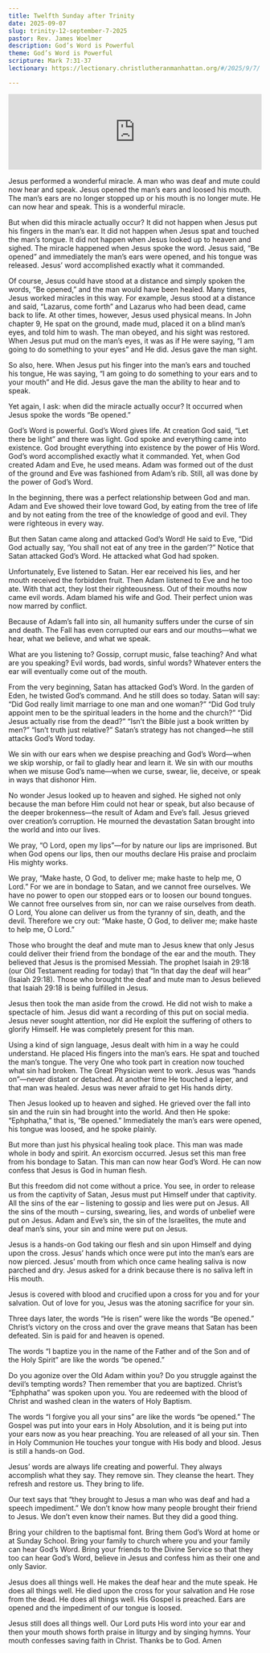 ```yaml
---
title: Twelfth Sunday after Trinity
date: 2025-09-07
slug: trinity-12-september-7-2025
pastor: Rev. James Woelmer
description: God’s Word is Powerful
theme: God’s Word is Powerful
scripture: Mark 7:31-37
lectionary: https://lectionary.christlutheranmanhattan.org/#/2025/9/7/

---
```


<iframe title="The Twelfth Sunday after Trinity – September 7, 2025" allowtransparency="true" height="150" width="100%" style="border: none; min-width: min(100%, 430px);height:150px;" scrolling="no" data-name="pb-iframe-player" src="https://www.podbean.com/player-v2/?i=rfzsg-195a4a6-pb&from=pb6admin&share=1&download=1&rtl=0&fonts=Arial&skin=1&font-color=auto&logo_link=episode_page&btn-skin=7" loading="lazy"></iframe>

Jesus performed a wonderful miracle. A man who was deaf and mute could now hear and speak. Jesus opened the man’s ears and loosed his mouth. The man’s ears are no longer stopped up or his mouth is no longer mute. He can now hear and speak. This is a wonderful miracle.

But when did this miracle actually occur? It did not happen when Jesus put his fingers in the man’s ear. It did not happen when Jesus spat and touched the man’s tongue. It did not happen when Jesus looked up to heaven and sighed. The miracle happened when Jesus spoke the word. Jesus said, “Be opened” and immediately the man’s ears were opened, and his tongue was released. Jesus’ word accomplished exactly what it commanded.

Of course, Jesus could have stood at a distance and simply spoken the words, “Be opened,” and the man would have been healed. Many times, Jesus worked miracles in this way. For example, Jesus stood at a distance and said, “Lazarus, come forth” and Lazarus who had been dead, came back to life. At other times, however, Jesus used physical means. In John chapter 9, He spat on the ground, made mud, placed it on a blind man’s eyes, and told him to wash. The man obeyed, and his sight was restored. When Jesus put mud on the man’s eyes, it was as if He were saying, “I am going to do something to your eyes” and He did. Jesus gave the man sight.

So also, here. When Jesus put his finger into the man’s ears and touched his tongue, He was saying, “I am going to do something to your ears and to your mouth” and He did. Jesus gave the man the ability to hear and to speak.

Yet again, I ask: when did the miracle actually occur? It occurred when Jesus spoke the words “Be opened.”

God’s Word is powerful. God’s Word gives life. At creation God said, “Let there be light” and there was light. God spoke and everything came into existence. God brought everything into existence by the power of His Word. God’s word accomplished exactly what it commanded. Yet, when God created Adam and Eve, he used means. Adam was formed out of the dust of the ground and Eve was fashioned from Adam’s rib. Still, all was done by the power of God’s Word.

In the beginning, there was a perfect relationship between God and man. Adam and Eve showed their love toward God, by eating from the tree of life and by not eating from the tree of the knowledge of good and evil. They were righteous in every way.

But then Satan came along and attacked God’s Word! He said to Eve, “Did God actually say, ‘You shall not eat of any tree in the garden’?” Notice that Satan attacked God’s Word. He attacked what God had spoken.

Unfortunately, Eve listened to Satan. Her ear received his lies, and her mouth received the forbidden fruit. Then Adam listened to Eve and he too ate. With that act, they lost their righteousness. Out of their mouths now came evil words. Adam blamed his wife and God. Their perfect union was now marred by conflict.

Because of Adam’s fall into sin, all humanity suffers under the curse of sin and death. The Fall has even corrupted our ears and our mouths—what we hear, what we believe, and what we speak.

What are you listening to? Gossip, corrupt music, false teaching? And what are you speaking? Evil words, bad words, sinful words? Whatever enters the ear will eventually come out of the mouth.

From the very beginning, Satan has attacked God’s Word. In the garden of Eden, he twisted God’s command. And he still does so today. Satan will say: “Did God really limit marriage to one man and one woman?” “Did God truly appoint men to be the spiritual leaders in the home and the church?” “Did Jesus actually rise from the dead?” “Isn’t the Bible just a book written by men?” “Isn’t truth just relative?” Satan’s strategy has not changed—he still attacks God’s Word today.

We sin with our ears when we despise preaching and God’s Word—when we skip worship, or fail to gladly hear and learn it. We sin with our mouths when we misuse God’s name—when we curse, swear, lie, deceive, or speak in ways that dishonor Him.

No wonder Jesus looked up to heaven and sighed. He sighed not only because the man before Him could not hear or speak, but also because of the deeper brokenness—the result of Adam and Eve’s fall. Jesus grieved over creation’s corruption. He mourned the devastation Satan brought into the world and into our lives.

We pray, “O Lord, open my lips”—for by nature our lips are imprisoned. But when God opens our lips, then our mouths declare His praise and proclaim His mighty works.

We pray, “Make haste, O God, to deliver me; make haste to help me, O Lord.” For we are in bondage to Satan, and we cannot free ourselves. We have no power to open our stopped ears or to loosen our bound tongues. We cannot free ourselves from sin, nor can we raise ourselves from death. O Lord, You alone can deliver us from the tyranny of sin, death, and the devil. Therefore we cry out: “Make haste, O God, to deliver me; make haste to help me, O Lord.”

Those who brought the deaf and mute man to Jesus knew that only Jesus could deliver their friend from the bondage of the ear and the mouth. They believed that Jesus is the promised Messiah. The prophet Isaiah in 29:18 (our Old Testament reading for today) that “In that day the deaf will hear” (Isaiah 29:18). Those who brought the deaf and mute man to Jesus believed that Isaiah 29:18 is being fulfilled in Jesus.

Jesus then took the man aside from the crowd. He did not wish to make a spectacle of him. Jesus did want a recording of this put on social media. Jesus never sought attention, nor did He exploit the suffering of others to glorify Himself. He was completely present for this man.

Using a kind of sign language, Jesus dealt with him in a way he could understand. He placed His fingers into the man’s ears. He spat and touched the man’s tongue. The very One who took part in creation now touched what sin had broken. The Great Physician went to work. Jesus was “hands on”—never distant or detached. At another time He touched a leper, and that man was healed. Jesus was never afraid to get His hands dirty.

Then Jesus looked up to heaven and sighed. He grieved over the fall into sin and the ruin sin had brought into the world. And then He spoke: “Ephphatha,” that is, “Be opened.” Immediately the man’s ears were opened, his tongue was loosed, and he spoke plainly.

But more than just his physical healing took place. This man was made whole in body and spirit. An exorcism occurred. Jesus set this man free from his bondage to Satan. This man can now hear God’s Word. He can now confess that Jesus is God in human flesh. 

But this freedom did not come without a price. You see, in order to release us from the captivity of Satan, Jesus must put Himself under that captivity. All the sins of the ear – listening to gossip and lies were put on Jesus. All the sins of the mouth – cursing, swearing, lies, and words of unbelief were put on Jesus. Adam and Eve’s sin, the sin of the Israelites, the mute and deaf man’s sins, your sin and mine were put on Jesus.

Jesus is a hands-on God taking our flesh and sin upon Himself and dying upon the cross. Jesus’ hands which once were put into the man’s ears are now pierced. Jesus’ mouth from which once came healing saliva is now parched and dry. Jesus asked for a drink because there is no saliva left in His mouth.

Jesus is covered with blood and crucified upon a cross for you and for your salvation. Out of love for you, Jesus was the atoning sacrifice for your sin.

Three days later, the words “He is risen” were like the words “Be opened.” Christ’s victory on the cross and over the grave means that Satan has been defeated. Sin is paid for and heaven is opened.

The words “I baptize you in the name of the Father and of the Son and of the Holy Spirit” are like the words “be opened.”

Do you agonize over the Old Adam within you? Do you struggle against the devil’s tempting words? Then remember that you are baptized. Christ’s “Ephphatha” was spoken upon you. You are redeemed with the blood of Christ and washed clean in the waters of Holy Baptism.

The words “I forgive you all your sins” are like the words “be opened.” The Gospel was put into your ears in Holy Absolution, and it is being put into your ears now as you hear preaching. You are released of all your sin. Then in Holy Communion He touches your tongue with His body and blood. Jesus is still a hands-on God.

Jesus’ words are always life creating and powerful. They always accomplish what they say. They remove sin. They cleanse the heart. They refresh and restore us. They bring to life.

Our text says that “they brought to Jesus a man who was deaf and had a speech impediment.” We don’t know how many people brought their friend to Jesus. We don’t even know their names. But they did a good thing. 

Bring your children to the baptismal font. Bring them God’s Word at home or at Sunday School. Bring your family to church where you and your family can hear God’s Word. Bring your friends to the Divine Service so that they too can hear God’s Word, believe in Jesus and confess him as their one and only Savior.

Jesus does all things well. He makes the deaf hear and the mute speak. He does all things well. He died upon the cross for your salvation and He rose from the dead. He does all things well. His Gospel is preached. Ears are opened and the impediment of our tongue is loosed. 

Jesus still does all things well. Our Lord puts His word into your ear and then your mouth shows forth praise in liturgy and by singing hymns. Your mouth confesses saving faith in Christ. Thanks be to God. Amen